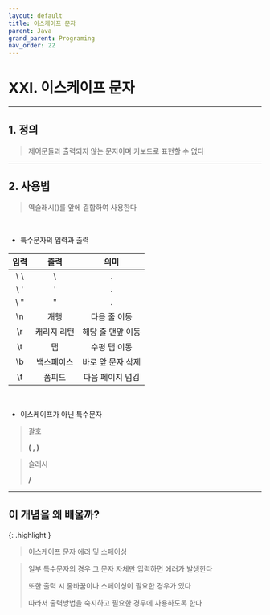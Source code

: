 ```yaml
---
layout: default
title: 이스케이프 문자
parent: Java
grand_parent: Programing
nav_order: 22
---
```


# XXI. 이스케이프 문자

---

## 1. 정의

>  제어문들과 출력되지 않는 문자이며 키보드로 표현할 수 없다

---

## 2. 사용법

> 역슬래시(\)를 앞에 결합하여 사용한다

<br/>

- 특수문자의 입력과 출력

|  입력  |  출력     |         의미         |
|:-----:|:--------:|:-------------------:|
|   \ \ |     \    |          .          |
|   \ ' |     '    |          .          |
|   \ " |     "    |          .          |
|   \n  |   개행    |       다음 줄 이동     |
|   \r  | 캐리지 리턴 |   해당 줄 맨앞 이동     |
|   \t  |   탭      |      수평 탭 이동      |
|   \b  | 백스페이스  |    바로 앞 문자 삭제    |
|   \f  |  폼피드    |     다음 페이지 넘김    |

<br/>

- 이스케이프가 아닌 특수문자

> 괄호
>
> **( , )**

> 슬래시
>
> **/**

---

## **이 개념을 왜 배울까?**

{: .highlight }
> 이스케이프 문자 에러 및 스페이싱

> 일부 특수문자의 경우 그 문자 자체만 입력하면 에러가 발생한다
>
> 또한 출력 시 줄바꿈이나 스페이싱이 필요한 경우가 있다
>
> 따라서 출력방법을 숙지하고 필요한 경우에 사용하도록 한다